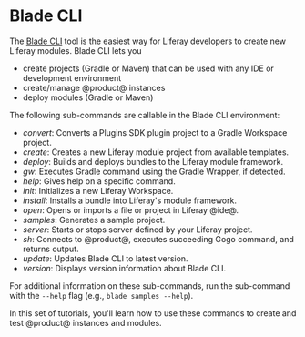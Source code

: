 # Blade CLI [](id=blade-cli)

The [Blade CLI](https://github.com/liferay/liferay-blade-cli/) tool is the
easiest way for Liferay developers to create new Liferay modules. Blade CLI lets
you

- create projects (Gradle or Maven) that can be used with any IDE or development
  environment
- create/manage @product@ instances
- deploy modules (Gradle or Maven)

The following sub-commands are callable in the Blade CLI environment:

- *convert*: Converts a Plugins SDK plugin project to a Gradle Workspace
  project.
- *create*: Creates a new Liferay module project from available templates.
- *deploy*: Builds and deploys bundles to the Liferay module framework.
- *gw*: Executes Gradle command using the Gradle Wrapper, if detected.
- *help*: Gives help on a specific command.
- *init*: Initializes a new Liferay Workspace.
- *install*: Installs a bundle into Liferay's module framework.
- *open*: Opens or imports a file or project in Liferay @ide@.
- *samples*: Generates a sample project.
- *server*: Starts or stops server defined by your Liferay project.
- *sh*: Connects to @product@, executes succeeding Gogo command, and returns
  output.
- *update*: Updates Blade CLI to latest version.
- *version*: Displays version information about Blade CLI.

<!-- TODO: New options `outputs` and `upgradeProps`. Should these be added to
list? - Cody -->

For additional information on these sub-commands, run the sub-command with the
`--help` flag (e.g., `blade samples --help`).

In this set of tutorials, you'll learn how to use these commands to create and
test @product@ instances and modules.